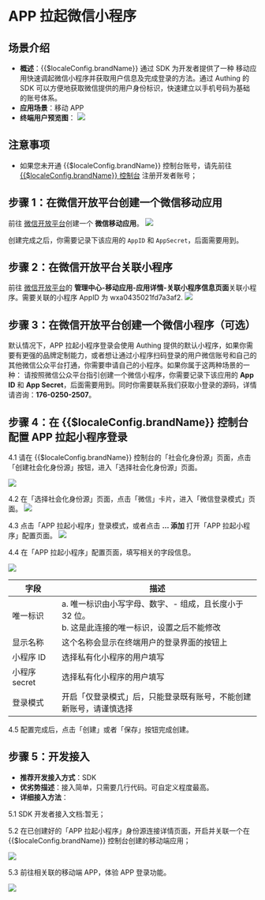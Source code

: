 # APP 拉起微信小程序

<LastUpdated />

## 场景介绍

- **概述**：{{$localeConfig.brandName}} 通过 SDK 为开发者提供了一种 移动应用快速调起微信小程序并获取用户信息及完成登录的方法。通过 Authing 的 SDK 可以方便地获取微信提供的用户身份标识，快速建立以手机号码为基础的账号体系。
- **应用场景**：移动 APP
- **终端用户预览图**：
![](./images/miniprogram0.png)


## 注意事项

- 如果您未开通 {{$localeConfig.brandName}} 控制台账号，请先前往 [{{$localeConfig.brandName}} 控制台](https://authing.cn/) 注册开发者账号；


## 步骤 1：在微信开放平台创建一个微信移动应用
前往 [微信开放平台](https://open.weixin.qq.com/cgi-bin/index?t=home/index&lang=zh_CN)创建一个 **微信移动应用**。
![](./images/open2.png)

创建完成之后，你需要记录下该应用的 `AppID` 和 `AppSecret`，后面需要用到。

## 步骤 2：在微信开放平台关联小程序
前往 [微信开放平台](https://open.weixin.qq.com/cgi-bin/index?t=home/index&lang=zh_CN)的 **管理中心-移动应用-应用详情-关联小程序信息页面**关联小程序。需要关联的小程序 AppID 为 wxa0435021fd7a3af2.
![](./images/miniprogram.png)

## 步骤 3：在微信开放平台创建一个微信小程序（可选）
默认情况下，APP 拉起小程序登录会使用 Authing 提供的默认小程序，如果你需要有更强的品牌定制能力，或者想让通过小程序扫码登录的用户微信账号和自己的其他微信公众平台打通，你需要申请自己的小程序。如果你属于这两种场景的一种：
请按照微信公众平台指引创建一个微信小程序，你需要记录下该应用的 **App ID** 和 **App Secret**，后面需要用到。同时你需要联系我们获取小登录的源码，详情请咨询：**176-0250-2507**。

## 步骤 4：在 {{$localeConfig.brandName}} 控制台配置 APP 拉起小程序登录
4.1 请在 {{$localeConfig.brandName}} 控制台的「社会化身份源」页面，点击「创建社会化身份源」按钮，进入「选择社会化身份源」页面。

![](~@imagesZhCn/guides/connections/create-social-idp.jpg)

4.2 在「选择社会化身份源」页面，点击「微信」卡片，进入「微信登录模式」页面。
![](../wechat-pc/images/add-app-1.jpg)

4.3 点击「APP 拉起小程序」登录模式，或者点击 **… 添加** 打开「APP 拉起小程序」配置页面。
![](./images/miniprogram4.png)

4.4 在「APP 拉起小程序」配置页面，填写相关的字段信息。

![](./images/miniprogram2.png)


| 字段         | 描述                                                                                                    |
| ------------ | ------------------------------------------------------------------------------------------------------- |
| 唯一标识     | a. 唯一标识由小写字母、数字、- 组成，且长度小于 32 位。<br />b. 这是此连接的唯一标识，设置之后不能修改  |
| 显示名称     | 这个名称会显示在终端用户的登录界面的按钮上                                                              |
| 小程序 ID    | 选择私有化小程序的用户填写                                                                    |
| 小程序 secret  | 选择私有化小程序的用户填写                                                                                     |
| 登录模式     | 开启「仅登录模式」后，只能登录既有账号，不能创建新账号，请谨慎选择                                      |

4.5 配置完成后，点击「创建」或者「保存」按钮完成创建。


## 步骤 5：开发接入

- **推荐开发接入方式**：SDK 
- **优劣势描述**：接入简单，只需要几行代码。可自定义程度最高。
- **详细接入方法**：
 
 5.1 SDK 开发者接入文档:暂无；

 5.2 在已创建好的「APP 拉起小程序」身份源连接详情页面，开启并关联一个在 {{$localeConfig.brandName}} 控制台创建的移动端应用；
 
 ![](./images/miniprogram3.png)

 5.3 前往相关联的移动端 APP，体验 APP 登录功能。

  ![](./images/miniprogram0.png)
  
